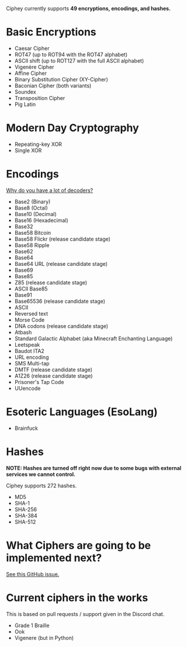 Ciphey currently supports **49 encryptions, encodings, and hashes.**
# Basic Encryptions

* Caesar Cipher
* ROT47 (up to ROT94 with the ROT47 alphabet)
* ASCII shift (up to ROT127 with the full ASCII alphabet)
* Vigenère Cipher
* Affine Cipher
* Binary Substitution Cipher (XY-Cipher)
* Baconian Cipher (both variants)
* Soundex
* Transposition Cipher
* Pig Latin


# Modern Day Cryptography
* Repeating-key XOR
* Single XOR

# Encodings
[Why do you have a lot of decoders?](https://github.com/Ciphey/Ciphey/wiki/Common-Issues-&-Their-Solutions#why-do-you-have-a-lot-of-encodings-you-should-work-on-real-world-ciphers-more)
* Base2 (Binary)
* Base8 (Octal)
* Base10 (Decimal)
* Base16 (Hexadecimal)
* Base32
* Base58 Bitcoin
* Base58 Flickr (release candidate stage)
* Base58 Ripple
* Base62
* Base64
* Base64 URL (release candidate stage)
* Base69
* Base85
* Z85 (release candidate stage)
* ASCII Base85
* Base91
* Base65536 (release candidate stage)
* ASCII
* Reversed text
* Morse Code
* DNA codons (release candidate stage)
* Atbash
* Standard Galactic Alphabet (aka Minecraft Enchanting Language)
* Leetspeak
* Baudot ITA2
* URL encoding
* SMS Multi-tap
* DMTF (release candidate stage)
* A1Z26 (release candidate stage)
* Prisoner's Tap Code
* UUencode

# Esoteric Languages (EsoLang)
* Brainfuck

# Hashes

**NOTE: Hashes are turned off right now due to some bugs with external services we cannot control.**

Ciphey supports 272 hashes.

* MD5
* SHA-1
* SHA-256
* SHA-384
* SHA-512

# What Ciphers are going to be implemented next?

[See this GitHub issue.](https://github.com/Ciphey/Ciphey/issues/63)

# Current ciphers in the works
This is based on pull requests / support given in the Discord chat.
* Grade 1 Braille
* Ook
* Vigenere (but in Python)